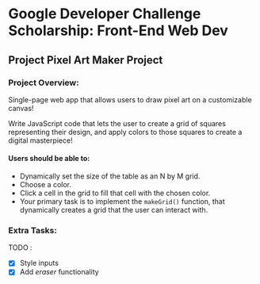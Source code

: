 # Google Developer Challenge Scholarship: Front-End Web Dev
## Project Pixel Art Maker Project

### Project Overview:
Single-page web app that allows users to draw pixel art on a customizable canvas! 

Write JavaScript code that lets the user to create a grid of squares representing their design, and apply colors to those squares to create a digital masterpiece!

#### Users should be able to:
* Dynamically set the size of the table as an N by M grid.
* Choose a color.
* Click a cell in the grid to fill that cell with the chosen color.
* Your primary task is to implement the ```makeGrid()``` function, that dynamically creates a grid that the user can interact with.

### Extra Tasks:
TODO :
- [x] Style inputs
- [x] Add _eraser_ functionality